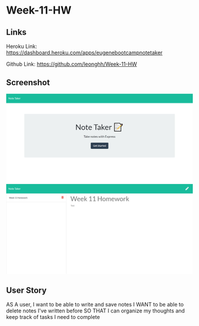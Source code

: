 # Week-11-HW

## Links

Heroku Link: https://dashboard.heroku.com/apps/eugenebootcampnotetaker

Github Link: https://github.com/leonghh/Week-11-HW

## Screenshot

![Screenshot](./public/assets/img/Capture.PNG)
![Screenshot](./public/assets/img/Capture2.PNG)

## User Story

AS A user, I want to be able to write and save notes
I WANT to be able to delete notes I've written before
SO THAT I can organize my thoughts and keep track of tasks I need to complete